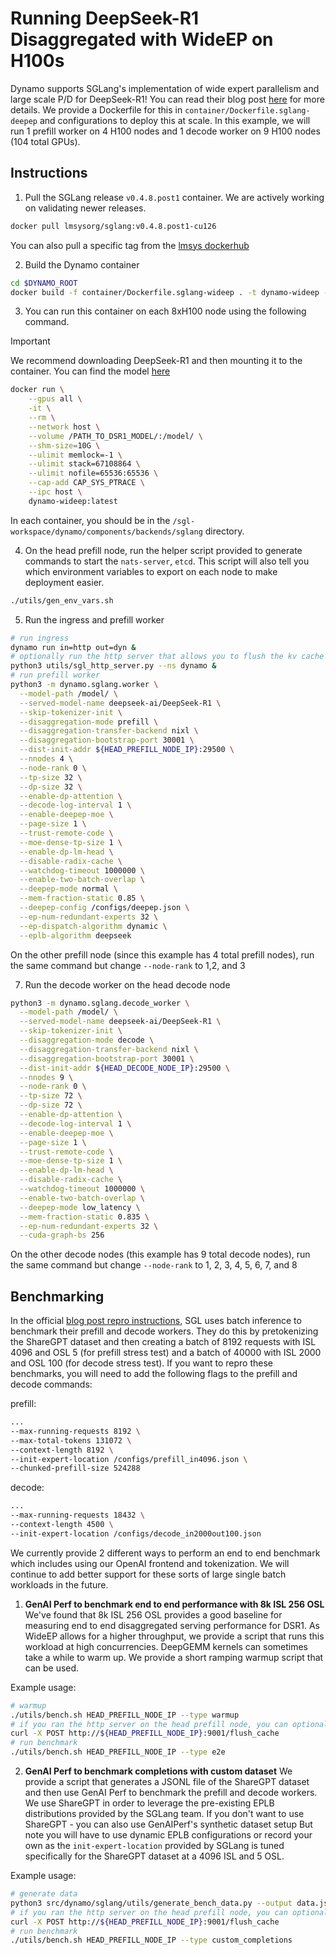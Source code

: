 <!--
SPDX-FileCopyrightText: Copyright (c) 2025 NVIDIA CORPORATION & AFFILIATES. All rights reserved.
SPDX-License-Identifier: Apache-2.0
-->

# Running DeepSeek-R1 Disaggregated with WideEP on H100s

Dynamo supports SGLang's implementation of wide expert parallelism and large scale P/D for DeepSeek-R1! You can read their blog post [here](https://www.nvidia.com/en-us/technologies/ai/deepseek-r1-large-scale-p-d-with-wide-expert-parallelism/) for more details. We provide a Dockerfile for this in `container/Dockerfile.sglang-deepep` and configurations to deploy this at scale. In this example, we will run 1 prefill worker on 4 H100 nodes and 1 decode worker on 9 H100 nodes (104 total GPUs).

## Instructions

1. Pull the SGLang release `v0.4.8.post1` container. We are actively working on validating newer releases.

```bash
docker pull lmsysorg/sglang:v0.4.8.post1-cu126
```

You can also pull a specific tag from the [lmsys dockerhub](https://hub.docker.com/r/lmsysorg/sglang/tags)

2. Build the Dynamo container

```bash
cd $DYNAMO_ROOT
docker build -f container/Dockerfile.sglang-wideep . -t dynamo-wideep --no-cache
```

3. You can run this container on each 8xH100 node using the following command.

> [!IMPORTANT]
> We recommend downloading DeepSeek-R1 and then mounting it to the container. You can find the model [here](https://huggingface.co/deepseek-ai/DeepSeek-R1)

```bash
docker run \
    --gpus all \
    -it \
    --rm \
    --network host \
    --volume /PATH_TO_DSR1_MODEL/:/model/ \
    --shm-size=10G \
    --ulimit memlock=-1 \
    --ulimit stack=67108864 \
    --ulimit nofile=65536:65536 \
    --cap-add CAP_SYS_PTRACE \
    --ipc host \
    dynamo-wideep:latest
```

In each container, you should be in the `/sgl-workspace/dynamo/components/backends/sglang` directory.

4. On the head prefill node, run the helper script provided to generate commands to start the `nats-server`, `etcd`. This script will also tell you which environment variables to export on each node to make deployment easier.

```bash
./utils/gen_env_vars.sh
```

5. Run the ingress and prefill worker

```bash
# run ingress
dynamo run in=http out=dyn &
# optionally run the http server that allows you to flush the kv cache for all workers (see benchmarking section below)
python3 utils/sgl_http_server.py --ns dynamo &
# run prefill worker
python3 -m dynamo.sglang.worker \
  --model-path /model/ \
  --served-model-name deepseek-ai/DeepSeek-R1 \
  --skip-tokenizer-init \
  --disaggregation-mode prefill \
  --disaggregation-transfer-backend nixl \
  --disaggregation-bootstrap-port 30001 \
  --dist-init-addr ${HEAD_PREFILL_NODE_IP}:29500 \
  --nnodes 4 \
  --node-rank 0 \
  --tp-size 32 \
  --dp-size 32 \
  --enable-dp-attention \
  --decode-log-interval 1 \
  --enable-deepep-moe \
  --page-size 1 \
  --trust-remote-code \
  --moe-dense-tp-size 1 \
  --enable-dp-lm-head \
  --disable-radix-cache \
  --watchdog-timeout 1000000 \
  --enable-two-batch-overlap \
  --deepep-mode normal \
  --mem-fraction-static 0.85 \
  --deepep-config /configs/deepep.json \
  --ep-num-redundant-experts 32 \
  --ep-dispatch-algorithm dynamic \
  --eplb-algorithm deepseek
```

On the other prefill node (since this example has 4 total prefill nodes), run the same command but change `--node-rank` to 1,2, and 3

7. Run the decode worker on the head decode node

```bash
python3 -m dynamo.sglang.decode_worker \
  --model-path /model/ \
  --served-model-name deepseek-ai/DeepSeek-R1 \
  --skip-tokenizer-init \
  --disaggregation-mode decode \
  --disaggregation-transfer-backend nixl \
  --disaggregation-bootstrap-port 30001 \
  --dist-init-addr ${HEAD_DECODE_NODE_IP}:29500 \
  --nnodes 9 \
  --node-rank 0 \
  --tp-size 72 \
  --dp-size 72 \
  --enable-dp-attention \
  --decode-log-interval 1 \
  --enable-deepep-moe \
  --page-size 1 \
  --trust-remote-code \
  --moe-dense-tp-size 1 \
  --enable-dp-lm-head \
  --disable-radix-cache \
  --watchdog-timeout 1000000 \
  --enable-two-batch-overlap \
  --deepep-mode low_latency \
  --mem-fraction-static 0.835 \
  --ep-num-redundant-experts 32 \
  --cuda-graph-bs 256
```

On the other decode nodes (this example has 9 total decode nodes), run the same command but change `--node-rank` to 1, 2, 3, 4, 5, 6, 7, and 8

## Benchmarking

In the official [blog post repro instructions](https://github.com/sgl-project/sglang/issues/6017), SGL uses batch inference to benchmark their prefill and decode workers. They do this by pretokenizing the ShareGPT dataset and then creating a batch of 8192 requests with ISL 4096 and OSL 5 (for prefill stress test) and a batch of 40000 with ISL 2000 and OSL 100 (for decode stress test). If you want to repro these benchmarks, you will need to add the following flags to the prefill and decode commands:

prefill:
```bash
...
--max-running-requests 8192 \
--max-total-tokens 131072 \
--context-length 8192 \
--init-expert-location /configs/prefill_in4096.json \
--chunked-prefill-size 524288

```

decode:
```bash
...
--max-running-requests 18432 \
--context-length 4500 \
--init-expert-location /configs/decode_in2000out100.json
```

We currently provide 2 different ways to perform an end to end benchmark which includes using our OpenAI frontend and tokenization. We will continue to add better support for these sorts of large single batch workloads in the future.

1. **GenAI Perf to benchmark end to end performance with 8k ISL 256 OSL**
We've found that 8k ISL 256 OSL provides a good baseline for measuring end to end disaggregated serving performance for DSR1. As WideEP allows for a higher throughput, we provide a script that runs this workload at high concurrencies. DeepGEMM kernels can sometimes take a while to warm up. We provide a short ramping warmup script that can be used.

Example usage:
```bash
# warmup
./utils/bench.sh HEAD_PREFILL_NODE_IP --type warmup
# if you ran the http server on the head prefill node, you can optionally flush the kv cache for all workers (similar to SGLangs benchmarking script)
curl -X POST http://${HEAD_PREFILL_NODE_IP}:9001/flush_cache
# run benchmark
./utils/bench.sh HEAD_PREFILL_NODE_IP --type e2e
```

2. **GenAI Perf to benchmark completions with custom dataset**
We provide a script that generates a JSONL file of the ShareGPT dataset and then use GenAI Perf to benchmark the prefill and decode workers. We use ShareGPT in order to leverage the pre-existing EPLB distributions provided by the SGLang team. If you don't want to use ShareGPT - you can also use GenAIPerf's synthetic dataset setup But note you will have to use dynamic EPLB configurations or record your own as the `init-expert-location` provided by SGLang is tuned specifically for the ShareGPT dataset at a 4096 ISL and 5 OSL.

Example usage:
```bash
# generate data
python3 src/dynamo/sglang/utils/generate_bench_data.py --output data.jsonl --num-prompts 8192 --input-len 4096 --output-len 5 --model deepseek-ai/DeepSeek-R1
# if you ran the http server on the head prefill node, you can optionally flush the kv cache for all workers (similar to SGLangs benchmarking script)
curl -X POST http://${HEAD_PREFILL_NODE_IP}:9001/flush_cache
# run benchmark
./utils/bench.sh HEAD_PREFILL_NODE_IP --type custom_completions
```

